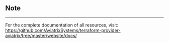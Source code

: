 ## Note
---
For the complete documentation of all resources, visit:
https://github.com/AviatrixSystems/terraform-provider-aviatrix/tree/master/website/docs/
